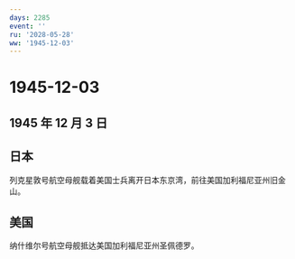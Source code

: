 ```yaml
---
days: 2285
event: ''
ru: '2028-05-28'
ww: '1945-12-03'
---
```


# 1945-12-03

## 1945 年 12 月 3 日

## 日本

列克星敦号航空母舰载着美国士兵离开日本东京湾，前往美国加利福尼亚州旧金山。

## 美国

纳什维尔号航空母舰抵达美国加利福尼亚州圣佩德罗。